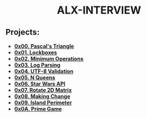 <h1 align="center"><b>ALX-INTERVIEW</b></h1>

## Projects:

- **[0x00. Pascal's Triangle](https://github.com/codenvibes/alx-interview/tree/master/0x00-pascal_triangle)**
- **[0x01. Lockboxes]()**
- **[0x02. Minimum Operations]()**
- **[0x03. Log Parsing]()**
- **[0x04. UTF-8 Validation]()**
- **[0x05. N Queens]()**
- **[0x06. Star Wars API]()**
- **[0x07. Rotate 2D Matrix]()**
- **[0x08. Making Change]()**
- **[0x09. Island Perimeter]()**
- **[0x0A. Prime Game]()**
